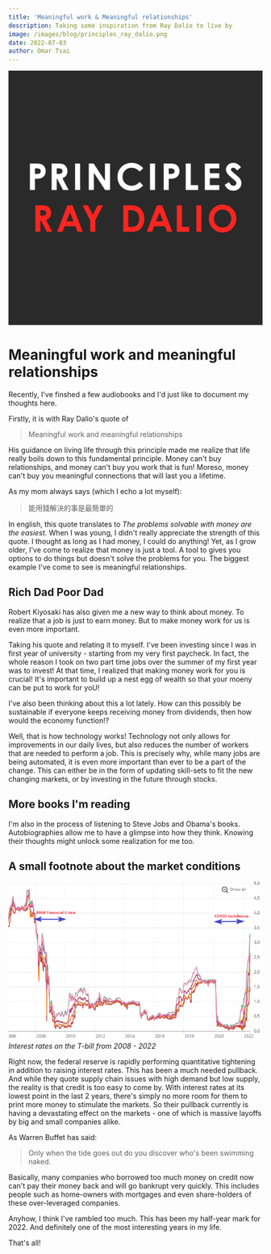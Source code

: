 ```yaml
---
title: 'Meaningful work & Meaningful relationships'
description: Taking some inspiration from Ray Dalio to live by
image: /images/blog/principles_ray_dalio.png
date: 2022-07-03
author: Omar Tsai
---
```


![Principles cover](/images/blog/principles_ray_dalio.png)

# Meaningful work and meaningful relationships

Recently, I've finshed a few audiobooks and I'd just like to document my thoughts here.

Firstly, it is with Ray Dalio's quote of

> Meaningful work and meaningful relationships

His guidance on living life through this principle made me realize that life really boils down to this fundamental principle. Money can't buy relationships, and money can't buy you work that is fun! Moreso, money can't buy you meaningful connections that will last you a lifetime.

As my mom always says (which I echo a lot myself):

> 能用錢解決的事是最簡單的

In english, this quote translates to *The problems solvable with money are the easiest*. When I was young, I didn't really appreciate the strength of this quote. I thought as long as I had money, I could do anything! Yet, as I grow older, I've come to realize that money is just a tool. A tool to gives you options to do things but doesn't solve the problems for you. The biggest example I've come to see is meaningful relationships. 

## Rich Dad Poor Dad

Robert Kiyosaki has also given me a new way to think about money. To realize that a job is just to earn money. But to make money work for us is even more important.

Taking his quote and relating it to myself. I've been investing since I was in first year of university - starting from my very first paycheck. In fact, the whole reason I took on two part time jobs over the summer of my first year was to invest! At that time, I realized that making money work for you is crucial! It's important to build up a nest egg of wealth so that your moeny can be put to work for yoU!

I've also been thinking about this a lot lately. How can this possibly be sustainable if everyone keeps receiving money from dividends, then how would the economy function!?

Well, that is how technology works! Technology not only allows for improvements in our daily lives, but also reduces the number of workers that are needed to perform a job. This is precisely why, while many jobs are being automated, it is even more important than ever to be a part of the change. This can either be in the form of updating skill-sets to fit the new changing markets, or by investing in the future through stocks.

## More books I'm reading

I'm also in the process of listening to Steve Jobs and Obama's books. Autobiographies allow me to have a glimpse into how they think. Knowing their thoughts might unlock some realization for me too.

## A small footnote about the market conditions

![Principles cover](/images/blog/t_bill_2008-2022.png)
*Interest rates on the T-bill from 2008 - 2022*

Right now, the federal reserve is rapidly performing quantitative tightening in addition to raising interest rates. This has been a much needed pullback. And while they quote supply chain issues with high demand but low supply, the reality is that credit is too easy to come by. With interest rates at its lowest point in the last 2 years, there's simply no more room for them to print more money to stimulate the markets. So their pullback currently is having a devastating effect on the markets - one of which is massive layoffs by big and small companies alike.

As Warren Buffet has said:

> Only when the tide goes out do you discover who's been swimming naked.

Basically, many companies who borrowed too much money on credit now can't pay their money back and will go bankrupt very quickly. This includes people such as home-owners with mortgages and even share-holders of these over-leveraged companies.

Anyhow, I think I've rambled too much. This has been my half-year mark for 2022. And definitely one of the most interesting years in my life.

That's all!
